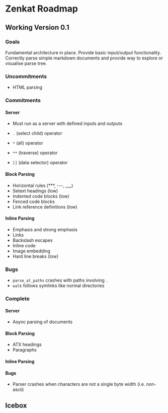# Zenkat Roadmap

## Working Version 0.1

### Goals

Fundamental architecture in place. Provide basic input/output functionality. Correctly parse simple markdown documents and provide way to explore or visualise parse tree.

### Uncommitments

- HTML parsing

### Commitments

#### Server

- Must run as a server with defined inputs and outputs

- `.` (select child) operator
- `*` (all) operator
- `**` (traverse) operator
- `[]` (data selector) operator

#### Block Parsing

- Horizontal rules (***, ---, ___)
- Setext headings (low)
- Indented code blocks (low)
- Fenced code blocks
- Link reference definitions (low)

#### Inline Parsing
- Emphasis and strong emphasis
- Links
- Backslash escapes
- Inline code
- Image embedding
- Hard line breaks (low)

### Bugs

- `parse_at_paths` crashes with paths involving `.`
- `walk` follows symlinks like normal directories

### Complete

#### Server

- Async parsing of documents

#### Block Parsing

- ATX headings
- Paragraphs

#### Inline Parsing

#### Bugs

- Parser crashes when characters are not a single byte width (i.e. non-ascii)

## Icebox
